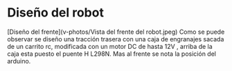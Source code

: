 # Diseño del robot

[Diseño del frente](v-photos/Vista del frente del robot.jpeg)
Como se puede observar se diseño una tracción trasera con una caja de engranajes sacada de un carrito rc, modificada con un motor DC de hasta 12V , arriba de la caja esta puesto el puente H L298N. Mas al frente se nota la posición del arduino.
